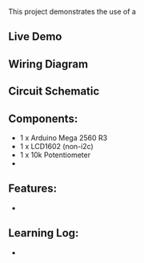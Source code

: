 This project demonstrates the use of a 

## Live Demo
[comment]: # (insert video in the next line)


## Wiring Diagram
  

## Circuit Schematic
  
## Components:
- 1 x Arduino Mega 2560 R3
- 1 x LCD1602 (non-i2c)
- 1 x 10k Potentiometer
- 

## Features:
- 

## Learning Log:
- 
